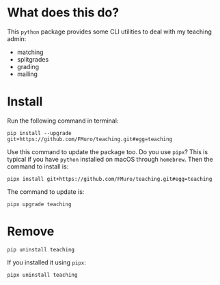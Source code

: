 # What does this do?

This `python` package provides some CLI utilities to deal with my teaching admin:

- matching
- splitgrades
- grading
- mailing
  

# Install

Run the following command in terminal:

```
pip install --upgrade git+https://github.com/FMuro/teaching.git#egg=teaching
```

Use this command to update the package too. 
Do you use `pipx`? This is typical if you have `python` installed on macOS through `homebrew`. Then the command to install is:

```
pipx install git+https://github.com/FMuro/teaching.git#egg=teaching
```

The command to update is:

```
pipx upgrade teaching
```


# Remove

```
pip uninstall teaching
```

If you installed it using `pipx`:

```
pipx uninstall teaching
```
